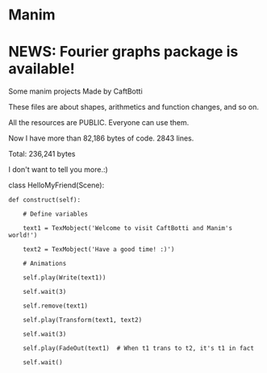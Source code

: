 # Manim
# NEWS: Fourier graphs package is available!
Some manim projects Made by CaftBotti

These files are about shapes, arithmetics and function changes, and so on.

All the resources are PUBLIC. Everyone can use them.

Now I have more than 82,186 bytes of code. 2843 lines.

Total: 236,241 bytes

I don't want to tell you more.:)


class HelloMyFriend(Scene):

    def construct(self):
    
        # Define variables
        
        text1 = TexMobject('Welcome to visit CaftBotti and Manim's world!')
        
        text2 = TexMobject('Have a good time! :)')
        
        # Animations
        
        self.play(Write(text1))
        
        self.wait(3)
        
        self.remove(text1)
        
        self.play(Transform(text1, text2)
        
        self.wait(3)
        
        self.play(FadeOut(text1)  # When t1 trans to t2, it's t1 in fact
        
        self.wait()
